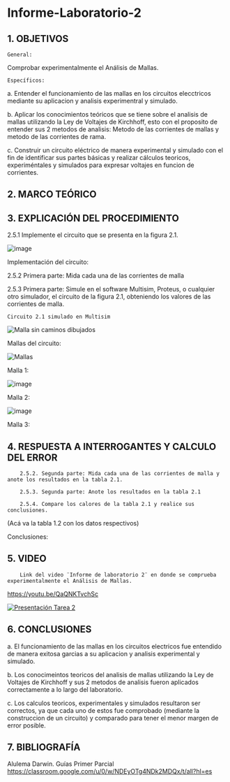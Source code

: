 # Informe-Laboratorio-2

## 1. OBJETIVOS
 
	General: 

Comprobar experimentalmente el Análisis de Mallas.
        
	Específicos: 

a. Entender el funcionamiento de las mallas en los circuitos elecctricos mediante su aplicacion y analisis experimentral y simulado.

b. Aplicar los conocimientos teóricos que se tiene sobre el analisis de mallas utilizando la Ley de Voltajes de Kirchhoff, esto con el proposito de entender sus 2 metodos de analisis: Metodo de las corrientes de mallas y metodo de las corrientes de rama.

c. Construir un circuito eléctrico de manera experimental y simulado con el fin de identificar sus partes básicas y realizar cálculos teoricos, experiméntales y simulados para expresar voltajes en funcion de corrientes.

## 2. MARCO TEÓRICO



## 3. EXPLICACIÓN DEL PROCEDIMIENTO

2.5.1 Implemente el circuito que se presenta en la figura 2.1.

![image](https://user-images.githubusercontent.com/93396250/142574532-470a83f0-8b53-47b6-b9be-ee7c354d538b.png)

Implementación del circuito: 



2.5.2 Primera parte: Mida cada una de las corrientes de malla



2.5.3 Primera parte: Simule en el software Multisim, Proteus, o cualquier otro simulador, el circuito de la figura 2.1, obteniendo los valores de las corrientes de malla.

	Circuito 2.1 simulado en Multisim

![Malla sin caminos dibujados](https://user-images.githubusercontent.com/93396250/142806171-7c315ae9-3e42-40e9-950c-805c172b70a5.JPG)

Mallas del circuito:

![Mallas](https://user-images.githubusercontent.com/93396250/142805873-d15fc757-1fdb-4eb7-84b2-d750f297fcbf.JPG)

Malla 1:

![image](https://user-images.githubusercontent.com/93396250/142909392-117b9296-ae5e-4f40-a76a-c2686207140b.png)


Malla 2:

![image](https://user-images.githubusercontent.com/93396250/142909519-243c2086-f564-4c27-bd66-765e90e0087e.png)


Malla 3:




## 4. RESPUESTA A INTERROGANTES Y CALCULO DEL ERROR

        2.5.2. Segunda parte: Mida cada una de las corrientes de malla y anote los resultados en la tabla 2.1.

        2.5.3. Segunda parte: Anote los resultados en la tabla 2.1

        2.5.4. Compare los calores de la tabla 2.1 y realice sus conclusiones.
        
(Acá va la tabla 1.2 con los datos respectivos)
        
        
        
Conclusiones: 


## 5. VIDEO

        Link del video ¨Informe de laboratorio 2¨ en donde se comprueba experimentalmente el Análisis de Mallas.
        
https://youtu.be/QaQNKTvchSc
	
	
[![Presentación Tarea 2](https://img.youtube.com/vi/QaQNKTvchSc/0.jpg)](https://www.youtube.com/watch?v=QaQNKTvchSc)

## 6. CONCLUSIONES

a. El funcionamiento de las mallas en los circuitos electricos fue entendido de manera exitosa garcias a su aplicacion y analisis experimental y simulado.

b. Los conocimeintos teoricos del analisis de mallas utilizando la Ley de Voltajes de Kirchhoff y sus 2 metodos de analisis fueron aplicados correctamente a lo largo del laboratorio.

c. Los calculos teoricos, experimentales y simulados resultaron ser correctos, ya que cada uno de estos fue comprobado (mediante la construccion de un circuito) y comparado para tener el menor margen de error posible.

## 7. BIBLIOGRAFÍA

Alulema Darwin. Guías Primer Parcial https://classroom.google.com/u/0/w/NDEyOTg4NDk2MDQx/t/all?hl=es
